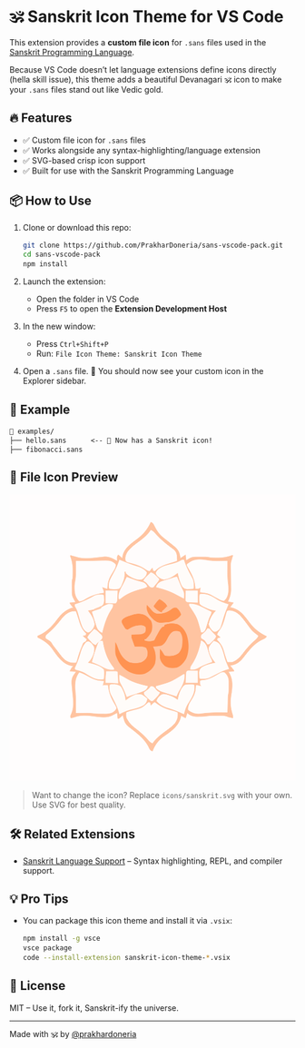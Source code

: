 # 🕉 Sanskrit Icon Theme for VS Code

This extension provides a **custom file icon** for `.sans` files used in the [Sanskrit Programming Language](https://github.com/prakhardoneria/sanskrit-lang). 

Because VS Code doesn’t let language extensions define icons directly (hella skill issue), this theme adds a beautiful Devanagari 🕉️ icon to make your `.sans` files stand out like Vedic gold.

## 🔥 Features

- ✅ Custom file icon for `.sans` files
- ✅ Works alongside any syntax-highlighting/language extension
- ✅ SVG-based crisp icon support
- ✅ Built for use with the Sanskrit Programming Language

## 📦 How to Use

1. Clone or download this repo:

   ```bash
   git clone https://github.com/PrakharDoneria/sans-vscode-pack.git
   cd sans-vscode-pack
   npm install
   ```

2. Launch the extension:

   * Open the folder in VS Code
   * Press `F5` to open the **Extension Development Host**

3. In the new window:

   * Press `Ctrl+Shift+P`
   * Run: `File Icon Theme: Sanskrit Icon Theme`

4. Open a `.sans` file.
   🎉 You should now see your custom icon in the Explorer sidebar.

## 🧪 Example

```plaintext
📁 examples/
├── hello.sans      <-- 👀 Now has a Sanskrit icon!
├── fibonacci.sans
```

## 📁 File Icon Preview

![Sanskrit icon in file explorer](./icons\sanskrit.svg)

> Want to change the icon? Replace `icons/sanskrit.svg` with your own. Use SVG for best quality.

## 🛠 Related Extensions

* [Sanskrit Language Support](https://github.com/prakhardoneria/sanskrit-lang) – Syntax highlighting, REPL, and compiler support.

## 💡 Pro Tips

* You can package this icon theme and install it via `.vsix`:

  ```bash
  npm install -g vsce
  vsce package
  code --install-extension sanskrit-icon-theme-*.vsix
  ```

## 🔗 License

MIT – Use it, fork it, Sanskrit-ify the universe.

---

Made with 🕉 by [@prakhardoneria](https://github.com/prakhardoneria)